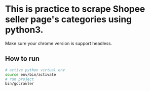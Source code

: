 # This is practice to scrape Shopee seller page's categories using python3.

Make sure your chrome version is support headless.

## How to run

~~~bash
# active python virtual env
source env/bin/activate
# run project
bin/gocrawler
~~~